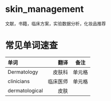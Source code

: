 <!--
 * @Author: your name
 * @Date: 2021-05-20 15:07:34
 * @LastEditTime: 2021-05-20 15:32:30
 * @LastEditors: Please set LastEditors
 * @Description: In User Settings Edit
 * @FilePath: /skin_management/README.md
-->
# skin_management
文献，书籍，临床方案，实验数据分析，化妆品推荐


# 常见单词速查

| 单词           |     翻译 |  备注  |
| :------------- | -------: | :----: |
| Dermatology    |   皮肤科 | 单元格 |
| clinicians     | 临床医师 | 单元格 |
| dermatological |     皮肤 |